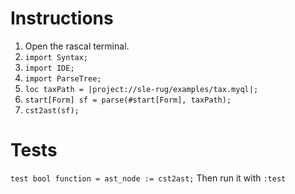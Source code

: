 # Instructions
1. Open the rascal terminal.
2. `import Syntax;`
3. `import IDE;`
4. `import ParseTree;`
5. `loc taxPath = |project://sle-rug/examples/tax.myql|;`
6. `start[Form] sf = parse(#start[Form], taxPath);`
7. `cst2ast(sf);`


# Tests
```test bool function = ast_node := cst2ast;```
Then run it with `:test`
